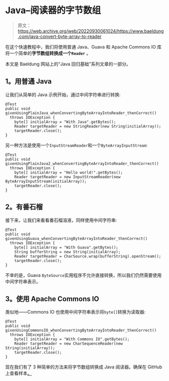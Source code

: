 # Java–阅读器的字节数组

> 原文：<https://web.archive.org/web/20220930061024/https://www.baeldung.com/java-convert-byte-array-to-reader>

在这个快速教程中，我们将使用普通 Java、Guava 和 Apache Commons IO 库将一个简单的**字节数组转换成一个`Reader`** 。

本文是 Baeldung 网站上的“Java 回归基础”系列文章的一部分。

## **1。用普通 Java**

让我们从简单的 Java 示例开始，通过中间字符串进行转换:

```
@Test
public void givenUsingPlainJava_whenConvertingByteArrayIntoReader_thenCorrect() 
  throws IOException {
    byte[] initialArray = "With Java".getBytes();
    Reader targetReader = new StringReader(new String(initialArray));
    targetReader.close();
}
```

另一种方法是使用一个`InputStreamReader`和一个`ByteArrayInputStream`:

```
@Test
public void givenUsingPlainJava2_whenConvertingByteArrayIntoReader_thenCorrect() 
  throws IOException {
    byte[] initialArray = "Hello world!".getBytes();
    Reader targetReader = new InputStreamReader(new ByteArrayInputStream(initialArray));
    targetReader.close();
}
```

## **2。有番石榴**

接下来，让我们来看看番石榴溶液，同样使用中间字符串:

```
@Test
public void givenUsingGuava_whenConvertingByteArrayIntoReader_thenCorrect() 
  throws IOException {
    byte[] initialArray = "With Guava".getBytes();
    String bufferString = new String(initialArray);
    Reader targetReader = CharSource.wrap(bufferString).openStream();
    targetReader.close();
}
```

不幸的是，Guava `ByteSource`实用程序不允许直接转换，所以我们仍然需要使用中间字符串表示。

## **3。使用 Apache Commons IO**

类似地——Commons IO 也使用中间字符串表示将`byte[]`转换为读取器:

```
@Test
public void givenUsingCommonsIO_whenConvertingByteArrayIntoReader_thenCorrect() 
  throws IOException {
    byte[] initialArray = "With Commons IO".getBytes();
    Reader targetReader = new CharSequenceReader(new String(initialArray));
    targetReader.close();
}
```

现在我们有了 3 种简单的方法来将字节数组转换成 Java 阅读器。确保在 GitHub 上查看样本[。](https://web.archive.org/web/20220929022938/https://github.com/eugenp/tutorials/tree/master/core-java-modules/core-java-io-conversions)